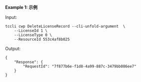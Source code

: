 **Example 1: 示例**



Input: 

```
tccli cwp DeleteLicenseRecord --cli-unfold-argument  \
    --LicenseId 1 \
    --LicenseType 0 \
    --ResourceId 553c4af8b025
```

Output: 
```
{
    "Response": {
        "RequestId": "7f877b6e-f1d8-4a99-887c-3479bb086ee7"
    }
}
```

